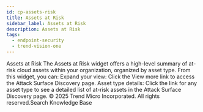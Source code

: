 ```yaml
---
id: cp-assets-risk
title: Assets at Risk
sidebar_label: Assets at Risk
description: Assets at Risk
tags:
  - endpoint-security
  - trend-vision-one
---
```


 Assets at Risk The Assets at Risk widget offers a high-level summary of at-risk cloud assets within your organization, organized by asset type. From this widget, you can: Expand your view: Click the View more link to access the Attack Surface Discovery page. Asset type details: Click the link for any asset type to see a detailed list of at-risk assets in the Attack Surface Discovery page. © 2025 Trend Micro Incorporated. All rights reserved.Search Knowledge Base